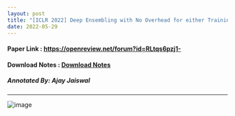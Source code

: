 ```yaml
---
layout: post
title: "[ICLR 2022] Deep Ensembling with No Overhead for either Training or Testing: The All-Round Blessings of Dynamic Sparsity"
date: 2022-05-29
---
```


#### Paper Link : https://openreview.net/forum?id=RLtqs6pzj1-
#### Download Notes : <a href="../../../../reading/_Deep Ensembling with No Overhead for either Training or Testing.pdf" class="download" title="View Notes">Download Notes</a>
##### Annotated By: Ajay Jaiswal
------------------

![image](https://user-images.githubusercontent.com/6660499/170859073-7d311a37-f4a2-4917-ad05-5bb37e6a8f49.png)
